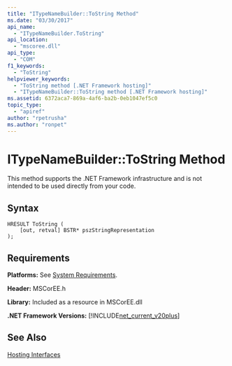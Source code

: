 ```yaml
---
title: "ITypeNameBuilder::ToString Method"
ms.date: "03/30/2017"
api_name: 
  - "ITypeNameBuilder.ToString"
api_location: 
  - "mscoree.dll"
api_type: 
  - "COM"
f1_keywords: 
  - "ToString"
helpviewer_keywords: 
  - "ToString method [.NET Framework hosting]"
  - "ITypeNameBuilder::ToString method [.NET Framework hosting]"
ms.assetid: 6372aca7-869a-4af6-ba2b-0eb1047ef5c0
topic_type: 
  - "apiref"
author: "rpetrusha"
ms.author: "ronpet"
---
```

# ITypeNameBuilder::ToString Method
This method supports the .NET Framework infrastructure and is not intended to be used directly from your code.  
  
## Syntax  
  
```  
HRESULT ToString (  
    [out, retval] BSTR* pszStringRepresentation  
);  
```  
  
## Requirements  
 **Platforms:** See [System Requirements](../../../../docs/framework/get-started/system-requirements.md).  
  
 **Header:** MSCorEE.h  
  
 **Library:** Included as a resource in MSCorEE.dll  
  
 **.NET Framework Versions:** [!INCLUDE[net_current_v20plus](../../../../includes/net-current-v20plus-md.md)]  
  
## See Also  
 [Hosting Interfaces](../../../../docs/framework/unmanaged-api/hosting/hosting-interfaces.md)
